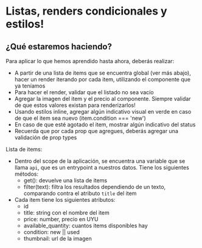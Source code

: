 # Listas, renders condicionales y estilos!

## ¿Qué estaremos haciendo?
Para aplicar lo que hemos aprendido hasta ahora, deberás realizar:
- A partir de una lista de items que se encuentra global (ver más abajo), hacer un render iterando por cada item, utilizando el componente que ya teníamos
- Para hacer el render, validar que el listado no sea vacío
- Agregar la imagen del item y el precio al componente. Siempre validar de que estos valores existan para renderizarlos!
- Usando estilos inline, agregar algún indicativo visual en verde en caso de que el item sea nuevo (item.condition === 'new')
- En caso de que esté agotado el item, mostrar algún indicativo del status
- Recuerda que por cada prop que agregues, deberás agregar una validación de prop types

Lista de items:
- Dentro del scope de la aplicación, se encuentra una variable que se llama `api`, que es un entrypoint a nuestros datos. Tiene los siguientes métodos:
    - get(): devuelve una lista de items
    - filter(text): filtra los resultados dependiendo de un texto, comparando contra el atributo `title` del item
- Cada item tiene los siguientes atributos:
    - id
    - title: string con el nombre del item
    - price: number, precio en UYU
    - available_quantity: cuantos items disponibles hay
    - condition: new || used
    - thumbnail: url de la imagen